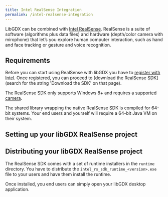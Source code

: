 ```yaml
---
title: Intel RealSense Integration
permalink: /intel-realsense-integration
---
```

LibGDX can be combined with [Intel RealSense](https://software.intel.com/en-us/realsense/home). RealSense is a suite of software (algorithms plus data files) and hardware (depth/color camera with mirophone) that let’s you explore human computer interaction, such as hand and face tracking or gesture and voice recognition.

## Requirements

Before you can start using RealSense with libGDX you have to [register with Intel](https://software.intel.com/partner/app/registration/developer?locale=en-us). Once registered, you can proceed to [download the RealSense SDK] (search for the string 'Download the SDK' on that page).

The RealSense SDK only supports Windows 8+ and requires a [supported camera](https://software.intel.com/en-us/realsense/integrated-camera-and-supported-systems).

The shared library wrapping the native RealSense SDK is compiled for 64-bit systems. Your end users and yourself will require a 64-bit Java VM on their system.

## Setting up your libGDX RealSense project

## Distributing your libGDX RealSense project
The RealSense SDK comes with a set of runtime installers in the `runtime` directory. You have to distribute the `intel_rs_sdk_runtime_<version>.exe` file to your users and have them install the runtime.

Once installed, you end users can simply open your libGDX desktop application.